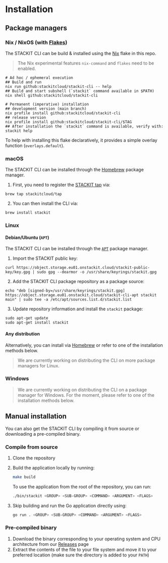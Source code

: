 # Installation

## Package managers

### Nix / NixOS (with [Flakes](https://nixos.wiki/wiki/Flakes))

The STACKIT CLI can be build & installed using the [Nix](https://nixos.org/) flake in this repo.

> The Nix experimental features `nix-command` and `flakes` need to be enabled.

```shell
# Ad hoc / ephemeral execution
## Build and run
nix run github:stackitcloud/stackit-cli -- help
## Build and start subshell (`stackit` command available in $PATH)
nix shell github:stackitcloud/stackit-cli

# Permanent (imperative) installation
## development version (main branch)
nix profile install github:stackitcloud/stackit-cli
## release version
nix profile install github:stackitcloud/stackit-cli/$TAG
## After installation the `stackit` command is available, verify with:
stackit help
```

To help with installing this flake declaratively, it provides a simple overlay function (`overlays.default`).

### macOS

The STACKIT CLI can be installed through the [Homebrew](https://brew.sh/) package manager.

1. First, you need to register the [STACKIT tap](https://github.com/stackitcloud/homebrew-tap) via:

```shell
brew tap stackitcloud/tap
```

2. You can then install the CLI via:

```shell
brew install stackit
```

### Linux

#### Debian/Ubuntu (`APT`)

The STACKIT CLI can be installed through the [`APT`](https://ubuntu.com/server/docs/package-management) package manager.

1. Import the STACKIT public key:

```shell
curl https://object.storage.eu01.onstackit.cloud/stackit-public-key/key.gpg | sudo gpg --dearmor -o /usr/share/keyrings/stackit.gpg
```

2. Add the STACKIT CLI package repository as a package source:

```shell
echo "deb [signed-by=/usr/share/keyrings/stackit.gpg] https://object.storage.eu01.onstackit.cloud/stackit-cli-apt stackit main" | sudo tee -a /etc/apt/sources.list.d/stackit.list
```

3. Update repository information and install the `stackit` package:

```shell
sudo apt-get update
sudo apt-get install stackit
```

#### Any distribution

Alternatively, you can install via [Homebrew](https://brew.sh/) or refer to one of the installation methods below.

> We are currently working on distributing the CLI on more package managers for Linux.

### Windows

> We are currently working on distributing the CLI on a package manager for Windows. For the moment, please refer to one of the installation methods below.

## Manual installation

You can also get the STACKIT CLI by compiling it from source or downloading a pre-compiled binary.

### Compile from source

1. Clone the repository
2. Build the application locally by running:

   ```bash
   make build
   ```

   To use the application from the root of the repository, you can run:

   ```bash
   ./bin/stackit <GROUP> <SUB-GROUP> <COMMAND> <ARGUMENT> <FLAGS>
   ```

3. Skip building and run the Go application directly using:

   ```bash
   go run . <GROUP> <SUB-GROUP> <COMMAND> <ARGUMENT> <FLAGS>
   ```

### Pre-compiled binary

1. Download the binary corresponding to your operating system and CPU architecture from our [Releases](https://github.com/stackitcloud/stackit-cli/releases) page
2. Extract the contents of the file to your file system and move it to your preferred location (make sure the directory is added to your `PATH`)
